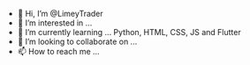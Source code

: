 - 👋 Hi, I’m @LimeyTrader
- 👀 I’m interested in ...
- 🌱 I’m currently learning ... Python, HTML, CSS, JS and Flutter
- 💞️ I’m looking to collaborate on ...
- 📫 How to reach me ...

<!---
LimeyTrader/LimeyTrader is a ✨ special ✨ repository because its `README.md` (this file) appears on your GitHub profile.
You can click the Preview link to take a look at your changes.
--->
